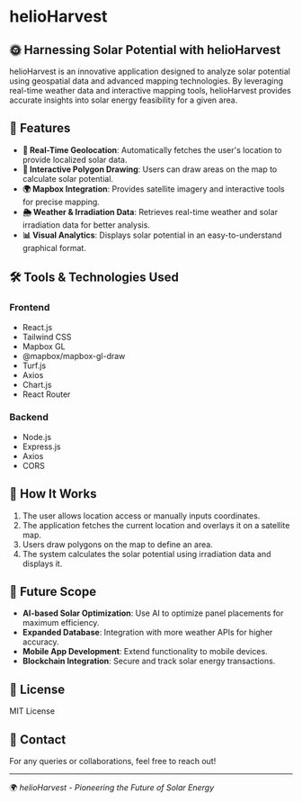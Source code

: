 # helioHarvest

## 🌞 Harnessing Solar Potential with helioHarvest

helioHarvest is an innovative application designed to analyze solar potential using geospatial data and advanced mapping technologies. By leveraging real-time weather data and interactive mapping tools, helioHarvest provides accurate insights into solar energy feasibility for a given area.

## 🚀 Features

* **📍 Real-Time Geolocation**: Automatically fetches the user's location to provide localized solar data.
* **📐 Interactive Polygon Drawing**: Users can draw areas on the map to calculate solar potential.
* **🌍 Mapbox Integration**: Provides satellite imagery and interactive tools for precise mapping.
* **🌦️ Weather & Irradiation Data**: Retrieves real-time weather and solar irradiation data for better analysis.
* **📊 Visual Analytics**: Displays solar potential in an easy-to-understand graphical format.

## 🛠️ Tools & Technologies Used

### **Frontend**
* React.js
* Tailwind CSS
* Mapbox GL
* @mapbox/mapbox-gl-draw
* Turf.js
* Axios
* Chart.js
* React Router

### **Backend**
* Node.js
* Express.js
* Axios
* CORS

## 📖 How It Works

1. The user allows location access or manually inputs coordinates.
2. The application fetches the current location and overlays it on a satellite map.
3. Users draw polygons on the map to define an area.
4. The system calculates the solar potential using irradiation data and displays it.

## 🌟 Future Scope

* **AI-based Solar Optimization**: Use AI to optimize panel placements for maximum efficiency.
* **Expanded Database**: Integration with more weather APIs for higher accuracy.
* **Mobile App Development**: Extend functionality to mobile devices.
* **Blockchain Integration**: Secure and track solar energy transactions.

## 📜 License

MIT License

## 📩 Contact

For any queries or collaborations, feel free to reach out!

---

🌍 *helioHarvest - Pioneering the Future of Solar Energy*